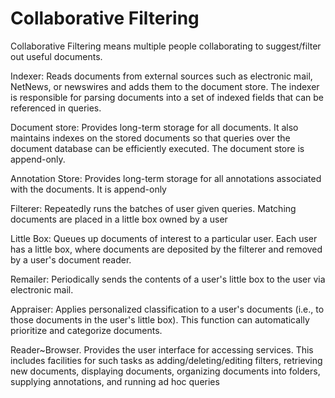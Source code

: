 # Collaborative Filtering

Collaborative Filtering means multiple people collaborating to suggest/filter out useful documents.

Indexer: Reads documents from external sources such as electronic mail, NetNews, or newswires and adds them to the document store. The indexer is responsible for parsing documents into a set of indexed fields that can be referenced in queries.

Document store: Provides long-term storage for all documents. It also maintains indexes on the stored documents so that queries over the document database can be efficiently executed. The document store is append-only.

Annotation Store: Provides long-term storage for all annotations associated with the documents. It is append-only

Filterer: Repeatedly runs the batches of user given queries. Matching documents are placed in a little box owned by a user

Little Box: Queues up documents of interest to a particular user. Each user has a little box, where documents are deposited by the filterer and removed by a user's document reader.

Remailer: Periodically sends the contents of a user's little box to the user via electronic mail.

Appraiser: Applies personalized classification to a user's documents (i.e., to those documents in the user's little box). This function can automatically prioritize and categorize documents.

Reader~Browser. Provides the user interface for accessing services. This includes facilities for such tasks as adding/deleting/editing filters, retrieving new documents, displaying documents, organizing documents into folders, supplying annotations, and running ad hoc queries
